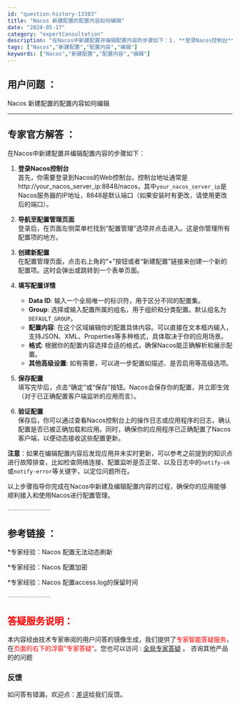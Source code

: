 ```yaml
---
id: "question-history-13383"
title: "Nacos 新建配置的配置内容如何编辑"
date: "2024-05-17"
category: "expertConsultation"
description: "在Nacos中新建配置并编辑配置内容的步骤如下：1. **登录Nacos控制台**     首先，你需要登录到Nacos的Web控制台。控制台地址通常是http://your_nacos_server_ip:8848/nacos，其中`your_nacos_server_ip`是Nacos服务器的I"
tags: ["Nacos","新建配置","配置内容","编辑"]
keywords: ["Nacos","新建配置","配置内容","编辑"]
---
```


## 用户问题 ： 
 Nacos 新建配置的配置内容如何编辑  

---------------
## 专家官方解答 ：

在Nacos中新建配置并编辑配置内容的步骤如下：

1. **登录Nacos控制台**  
   首先，你需要登录到Nacos的Web控制台。控制台地址通常是http://your_nacos_server_ip:8848/nacos，其中`your_nacos_server_ip`是Nacos服务器的IP地址，8848是默认端口（如果安装时有更改，请使用更改后的端口）。

2. **导航至配置管理页面**  
   登录后，在页面左侧菜单栏找到“配置管理”选项并点击进入。这是你管理所有配置项的地方。

3. **创建新配置**  
   在配置管理页面，点击右上角的“+”按钮或者“新建配置”链接来创建一个新的配置项。这时会弹出或跳转到一个表单页面。

4. **填写配置详情**  
   - **Data ID**: 输入一个全局唯一的标识符，用于区分不同的配置集。
   - **Group**: 选择或输入配置所属的组名，用于组织和分类配置。默认组名为`DEFAULT_GROUP`。
   - **配置内容**: 在这个区域编辑你的配置具体内容。可以直接在文本框内输入，支持JSON、XML、Properties等多种格式，具体取决于你的应用场景。
   - **格式**: 根据你的配置内容选择合适的格式，确保Nacos能正确解析和展示配置。
   - **其他高级设置**: 如有需要，可以进一步配置如描述、是否启用等高级选项。

5. **保存配置**  
   填写完毕后，点击“确定”或“保存”按钮。Nacos会保存你的配置，并立即生效（对于已正确配置客户端监听的应用而言）。

6. **验证配置**  
   保存后，你可以通过查看Nacos控制台上的操作日志或应用程序的日志，确认配置是否已被正确加载和应用。同时，确保你的应用程序已正确配置了Nacos客户端，以便动态接收这些配置更新。

**注意**：如果在编辑配置内容后发现应用并未实时更新，可以参考之前提到的知识点进行故障排查，比如检查网络连接、配置监听是否正常、以及日志中的`notify-ok`或`notify-error`等关键字，以定位问题所在。

以上步骤指导你完成在Nacos中新建及编辑配置内容的过程，确保你的应用能够顺利接入和使用Nacos进行配置管理。


<font color="#949494">---------------</font> 


## 参考链接 ：

*专家经验：Nacos 配置无法动态刷新 
 
 *专家经验：Nacos 配置加密 
 
 *专家经验：Nacos 配置access.log的保留时间 


 <font color="#949494">---------------</font> 
 


## <font color="#FF0000">答疑服务说明：</font> 

本内容经由技术专家审阅的用户问答的镜像生成，我们提供了<font color="#FF0000">专家智能答疑服务</font>，在<font color="#FF0000">页面的右下的浮窗”专家答疑“</font>。您也可以访问 : [全局专家答疑](https://answer.opensource.alibaba.com/docs/intro) 。 咨询其他产品的的问题

### 反馈
如问答有错漏，欢迎点：[差评](https://ai.nacos.io/user/feedbackByEnhancerGradePOJOID?enhancerGradePOJOId=13878)给我们反馈。

